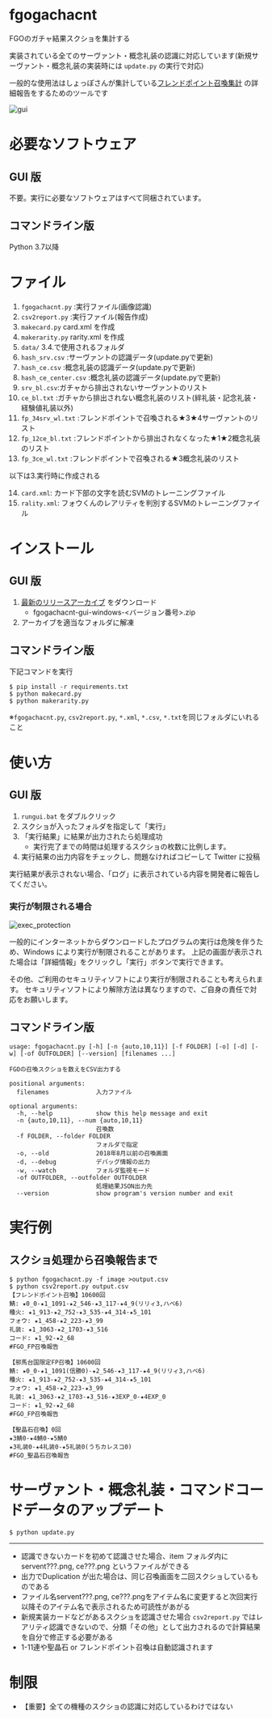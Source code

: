 # fgogachacnt
FGOのガチャ結果スクショを集計する

実装されている全てのサーヴァント・概念礼装の認識に対応しています(新規サーヴァント・概念礼装の実装時には `update.py` の実行で対応)

一般的な使用法はしょっぽさんが集計している[フレンドポイント召喚集計](https://sites.google.com/site/gurugurufgo/top/%E3%83%81%E3%83%A9%E3%82%B7%E3%81%AE%E8%A3%8F/%E3%83%95%E3%83%AC%E3%83%B3%E3%83%89%E3%83%9D%E3%82%A4%E3%83%B3%E3%83%88%E5%8F%AC%E5%96%9A%E9%9B%86%E8%A8%88?authuser=0) の詳細報告をするためのツールです

![gui](./gui/gui.png)

# 必要なソフトウェア

## GUI 版

不要。実行に必要なソフトウェアはすべて同梱されています。

## コマンドライン版

Python 3.7以降

# ファイル
1. `fgogachacnt.py` :実行ファイル(画像認識)
2. `csv2report.py` :実行ファイル(報告作成)
3. `makecard.py` card.xml を作成
4. `makerarity.py` rarity.xml を作成
5. `data/` 3.4.で使用されるフォルダ
6. `hash_srv.csv` :サーヴァントの認識データ(update.pyで更新)
7. `hash_ce.csv` :概念礼装の認識データ(update.pyで更新)
8. `hash_ce_center.csv` :概念礼装の認識データ(update.pyで更新)
9. `srv_bl.csv`:ガチャから排出されないサーヴァントのリスト
10. `ce_bl.txt` :ガチャから排出されない概念礼装のリスト(絆礼装・記念礼装・経験値礼装以外)
11. `fp_34srv_wl.txt`  :フレンドポイントで召喚される★3★4サーヴァントのリスト
12. `fp_12ce_bl.txt` :フレンドポイントから排出されなくなった★1★2概念礼装のリスト
13. `fp_3ce_wl.txt` :フレンドポイントで召喚される★3概念礼装のリスト

以下は3.実行時に作成される

14. `card.xml`:  カード下部の文字を読むSVMのトレーニングファイル
15. `rality.xml`:  フォウくんのレアリティを判別するSVMのトレーニングファイル

# インストール

## GUI 版

1. [最新のリリースアーカイブ](https://github.com/fgosc/fgogachacnt/releases) をダウンロード
    - fgogachacnt-gui-windows-\<バージョン番号\>.zip
2. アーカイブを適当なフォルダに解凍

## コマンドライン版

下記コマンドを実行
```
$ pip install -r requirements.txt
$ python makecard.py
$ python makerarity.py
```
※`fgogachacnt.py`, `csv2report.py`, `*.xml`, `*.csv`, `*.txt`を同じフォルダにいれること


# 使い方

## GUI 版

1. `rungui.bat` をダブルクリック
2. スクショが入ったフォルダを指定して「実行」
3. 「実行結果」に結果が出力されたら処理成功
    - 実行完了までの時間は処理するスクショの枚数に比例します。
4. 実行結果の出力内容をチェックし、問題なければコピーして Twitter に投稿

実行結果が表示されない場合、「ログ」に表示されている内容を開発者に報告してください。

### 実行が制限される場合

![exec_protection](./gui/exec_protection.png)

一般的にインターネットからダウンロードしたプログラムの実行は危険を伴うため、Windows により実行が制限されることがあります。
上記の画面が表示された場合は「詳細情報」をクリックし「実行」ボタンで実行できます。

その他、ご利用のセキュリティソフトにより実行が制限されることも考えられます。
セキュリティソフトにより解除方法は異なりますので、ご自身の責任で対応をお願いします。

## コマンドライン版

```
usage: fgogachacnt.py [-h] [-n {auto,10,11}] [-f FOLDER] [-o] [-d] [-w] [-of OUTFOLDER] [--version] [filenames ...]

FGOの召喚スクショを数えをCSV出力する

positional arguments:
  filenames             入力ファイル

optional arguments:
  -h, --help            show this help message and exit
  -n {auto,10,11}, --num {auto,10,11}
                        召喚数
  -f FOLDER, --folder FOLDER
                        フォルダで指定
  -o, --old             2018年8月以前の召喚画面
  -d, --debug           デバッグ情報の出力
  -w, --watch           フォルダ監視モード
  -of OUTFOLDER, --outfolder OUTFOLDER
                        処理結果JSON出力先
  --version             show program's version number and exit
```

# 実行例
## スクショ処理から召喚報告まで
```
$ python fgogachacnt.py -f image >output.csv
$ python csv2report.py output.csv
【フレンドポイント召喚】10600回
鯖: ★0_0-★1_1091-★2_546-★3_117-★4_9(リリィ3,ハベ6)
種火: ★1_913-★2_752-★3_535-★4_314-★5_101
フォウ: ★1_458-★2_223-★3_99
礼装: ★1_3063-★2_1703-★3_516
コード: ★1_92-★2_68
#FGO_FP召喚報告

【邪馬台国限定FP召喚】10600回
鯖: ★0_0-★1_1091(信勝0)-★2_546-★3_117-★4_9(リリィ3,ハベ6)
種火: ★1_913-★2_752-★3_535-★4_314-★5_101
フォウ: ★1_458-★2_223-★3_99
礼装: ★1_3063-★2_1703-★3_516-★3EXP_0-★4EXP_0
コード: ★1_92-★2_68
#FGO_FP召喚報告

【聖晶石召喚】0回
★3鯖0-★4鯖0-★5鯖0
★3礼装0-★4礼装0-★5礼装0(うちカレスコ0)
#FGO_聖晶石召喚報告
```

# サーヴァント・概念礼装・コマンドコードデータのアップデート
```
$ python update.py
```

***
* 認識できないカードを初めて認識させた場合、item フォルダ内に servent???.png, ce???.png というファイルができる
* 出力でDuplication が出た場合は、同じ召喚画面を二回スクショしているものである
* ファイル名servent???.png, ce???.pngをアイテム名に変更すると次回実行以降そのアイテム名で表示されるため可読性があがる
* 新規実装カードなどがあるスクショを認識させた場合 `csv2report.py` ではレアリティ認識できないので、分類「その他」として出力されるので計算結果を自分で修正する必要がある
* 1-11連や聖晶石 or フレンドポイント召喚は自動認識されます

# 制限
* 【重要】全ての機種のスクショの認識に対応しているわけではない
